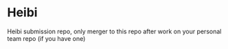 # Heibi
Heibi submission repo, only merger to this repo after work on your personal team repo (if you have one)
